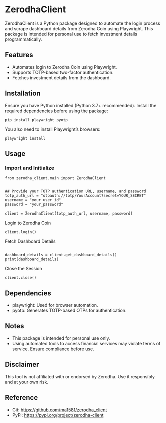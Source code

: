 # ZerodhaClient
ZerodhaClient is a Python package designed to automate the login process and scrape dashboard details from Zerodha Coin using Playwright. This package is intended for personal use to fetch investment details programmatically.

## Features
- Automates login to Zerodha Coin using Playwright.
- Supports TOTP-based two-factor authentication.
- Fetches investment details from the dashboard.

## Installation

Ensure you have Python installed (Python 3.7+ recommended). Install the required dependencies before using the package:
```
pip install playwright pyotp
```

You also need to install Playwright’s browsers:
```
playwright install
```

## Usage

### Import and Initialize

```
from zerodha_client.main import ZerodhaClient


## Provide your TOTP authentication URL, username, and password
totp_auth_url = "otpauth://totp/YourAccount?secret=YOUR_SECRET"
username = "your_user_id"
password = "your_password"

client = ZerodhaClient(totp_auth_url, username, password)
```
Login to Zerodha Coin
```
client.login()
```
Fetch Dashboard Details
```

dashboard_details = client.get_dashboard_details()
print(dashboard_details)
```

Close the Session
```
client.close()
```

## Dependencies
- playwright: Used for browser automation.
- pyotp: Generates TOTP-based OTPs for authentication.

## Notes
- This package is intended for personal use only.
- Using automated tools to access financial services may violate terms of service. Ensure compliance before use.


## Disclaimer
This tool is not affiliated with or endorsed by Zerodha. Use it responsibly and at your own risk.

## Reference
- Git: https://github.com/ma1581/zerodha_client
- PyPi: https://pypi.org/project/zerodha-client